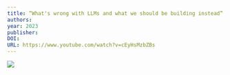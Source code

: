 ```yaml
---
title: “What's wrong with LLMs and what we should be building instead” - Tom Dietterich - #VSCF2023
authors: 
year: 2023
publisher: 
DOI: 
URL: https://www.youtube.com/watch?v=cEyHsMzbZBs
---
```


![](https://www.youtube.com/watch?v=cEyHsMzbZBs)